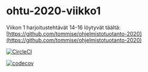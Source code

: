 # ohtu-2020-viikko1

Viikon 1 harjoitustehtävät 14-16 löytyvät täältä:
[https://github.com/tommise/ohjelmistotuotanto-2020](https://github.com/tommise/ohjelmistotuotanto-2020)

[![CircleCI](https://circleci.com/gh/tommise/ohtu-2020-viikko1.svg?style=svg)](https://circleci.com/gh/tommise/ohtu-2020-viikko1)

[![codecov](https://codecov.io/gh/tommise/ohtu-2020-viikko1/branch/master/graph/badge.svg)](https://codecov.io/gh/tommise/ohtu-2020-viikko1)
